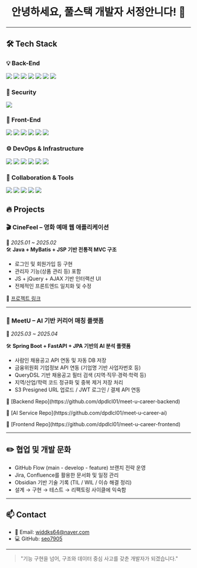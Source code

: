 <h1 align="center">안녕하세요, 풀스택 개발자 서정안니다! 👋</h1> <h3 align="center">

---

## 🛠 Tech Stack

### 💡 Back-End
<p align="left">
  <img src="https://img.shields.io/badge/Java-007396?style=flat-square&logo=java&logoColor=white"/>
  <img src="https://img.shields.io/badge/Spring-6DB33F?style=flat-square&logo=spring&logoColor=white"/>
  <img src="https://img.shields.io/badge/Spring_Boot-6DB33F?style=flat-square&logo=springboot&logoColor=white"/>
  <img src="https://img.shields.io/badge/JPA-007396?style=flat-square&logo=hibernate&logoColor=white"/>
  <img src="https://img.shields.io/badge/MyBatis-000000?style=flat-square&logo=MyBatis&logoColor=white"/>
  <img src="https://img.shields.io/badge/MySQL-4479A1?style=flat-square&logo=mysql&logoColor=white"/>
  <img src="https://img.shields.io/badge/Node.js-339933?style=flat-square&logo=nodedotjs&logoColor=white"/>
</p>

### 🔐 Security
<p align="left">
  <img src="https://img.shields.io/badge/JWT-000000?style=flat-square&logo=JSON%20web%20tokens&logoColor=white"/>
</p>

### 🎨 Front-End
<p align="left">
  <img src="https://img.shields.io/badge/HTML5-E34F26?style=flat-square&logo=html5&logoColor=white"/>
  <img src="https://img.shields.io/badge/CSS3-1572B6?style=flat-square&logo=css3&logoColor=white"/>
  <img src="https://img.shields.io/badge/JavaScript-F7DF1E?style=flat-square&logo=javascript&logoColor=black"/>
  <img src="https://img.shields.io/badge/React-61DAFB?style=flat-square&logo=react&logoColor=black"/>
  <img src="https://img.shields.io/badge/Vue.js-4FC08D?style=flat-square&logo=vue.js&logoColor=white"/>
  <img src="https://img.shields.io/badge/Next.js-000000?style=flat-square&logo=next.js&logoColor=white"/>
</p>

### ⚙️ DevOps & Infrastructure
<p align="left">
  <img src="https://img.shields.io/badge/Docker-2496ED?style=flat-square&logo=docker&logoColor=white"/>
  <img src="https://img.shields.io/badge/Nginx-009639?style=flat-square&logo=nginx&logoColor=white"/>
  <img src="https://img.shields.io/badge/AWS-232F3E?style=flat-square&logo=amazonaws&logoColor=white"/>
  <img src="https://img.shields.io/badge/Linux-FCC624?style=flat-square&logo=linux&logoColor=black"/>
  <img src="https://img.shields.io/badge/Ubuntu-E95420?style=flat-square&logo=ubuntu&logoColor=white"/>
  <img src="https://img.shields.io/badge/GitHub_Actions-2088FF?style=flat-square&logo=githubactions&logoColor=white"/>
</p>

### 🤝 Collaboration & Tools
<p align="left">
  <img src="https://img.shields.io/badge/GitHub-181717?style=flat-square&logo=github&logoColor=white"/>
  <img src="https://img.shields.io/badge/Jira-0052CC?style=flat-square&logo=jira&logoColor=white"/>
  <img src="https://img.shields.io/badge/Confluence-172B4D?style=flat-square&logo=confluence&logoColor=white"/>
  <img src="https://img.shields.io/badge/Slack-4A154B?style=flat-square&logo=slack&logoColor=white"/>
  <img src="https://img.shields.io/badge/Notion-000000?style=flat-square&logo=notion&logoColor=white"/>
</p>

## 🔥 Projects

### 🎬 CineFeel – 영화 예매 웹 애플리케이션  
📆 *2025.01 ~ 2025.02*  
🛠 **Java + MyBatis + JSP 기반 전통적 MVC 구조**

- 로그인 및 회원가입 등 구현
- 관리자 기능(상품 관리 등) 포함
- JS + jQuery + AJAX 기반 인터랙션 UI
- 전체적인 프론트엔드 일치화 및 수정

🔗 [프로젝트 링크](https://github.com/dpdlcl01/CinemaProject)

---

### 💼 MeetU – AI 기반 커리어 매칭 플랫폼
📆 *2025.03 ~ 2025.04*



🛠 **Spring Boot + FastAPI + JPA 기반의 AI 분석 플랫폼**

- 사람인 채용공고 API 연동 및 자동 DB 저장
- 금융위원회 기업정보 API 연동 (기업명 기반 사업자번호 등)
- QueryDSL 기반 채용공고 필터 검색 (지역·직무·경력·학력 등)
- 지역/산업/학력 코드 정규화 및 중복 제거 저장 처리
- S3 Presigned URL 업로드 / JWT 로그인 / 결제 API 연동

<p>🔗 [Backend Repo](https://github.com/dpdlcl01/meet-u-career-backend)</p>
<p>🔗 [AI Service Repo](https://github.com/dpdlcl01/meet-u-career-ai)</p>
<p>🔗 [Frontend Repo](https://github.com/dpdlcl01/meet-u-career-frontend)</p>

---

## ✏️ 협업 및 개발 문화

- GitHub Flow (main - develop - feature) 브랜치 전략 운영
- Jira, Confluence를 활용한 문서화 및 일정 관리
- Obsidian 기반 기술 기록 (TIL / WIL / 이슈 해결 정리)
- 설계 → 구현 → 테스트 → 리팩토링 사이클에 익숙함

---

## 📫 Contact

- 📧 Email: wjddks64@naver.com
- 💻 GitHub: [seo7905](https://github.com/seo7905)  

---

> "기능 구현을 넘어, 구조와 데이터 중심 사고를 갖춘 개발자가 되겠습니다."
